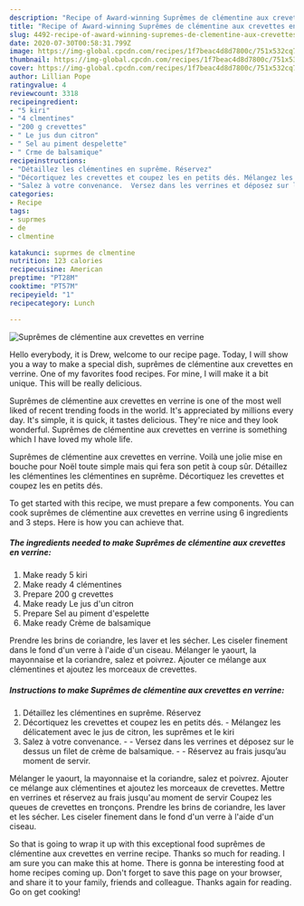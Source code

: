 ```yaml
---
description: "Recipe of Award-winning Suprêmes de clémentine aux crevettes en verrine"
title: "Recipe of Award-winning Suprêmes de clémentine aux crevettes en verrine"
slug: 4492-recipe-of-award-winning-supremes-de-clementine-aux-crevettes-en-verrine
date: 2020-07-30T00:58:31.799Z
image: https://img-global.cpcdn.com/recipes/1f7beac4d8d7800c/751x532cq70/supremes-de-clementine-aux-crevettes-en-verrine-photo-principale-de-la-recette.jpg
thumbnail: https://img-global.cpcdn.com/recipes/1f7beac4d8d7800c/751x532cq70/supremes-de-clementine-aux-crevettes-en-verrine-photo-principale-de-la-recette.jpg
cover: https://img-global.cpcdn.com/recipes/1f7beac4d8d7800c/751x532cq70/supremes-de-clementine-aux-crevettes-en-verrine-photo-principale-de-la-recette.jpg
author: Lillian Pope
ratingvalue: 4
reviewcount: 3318
recipeingredient:
- "5 kiri"
- "4 clmentines"
- "200 g crevettes"
- " Le jus dun citron"
- " Sel au piment despelette"
- " Crme de balsamique"
recipeinstructions:
- "Détaillez les clémentines en suprême. Réservez"
- "Décortiquez les crevettes et coupez les en petits dés. Mélangez les délicatement avec le jus de citron, les suprêmes et le kiri"
- "Salez à votre convenance.  Versez dans les verrines et déposez sur le dessus un filet de crème de balsamique.   Réservez au frais jusqu’au moment de servir."
categories:
- Recipe
tags:
- suprmes
- de
- clmentine

katakunci: suprmes de clmentine 
nutrition: 123 calories
recipecuisine: American
preptime: "PT28M"
cooktime: "PT57M"
recipeyield: "1"
recipecategory: Lunch

---
```



![Suprêmes de clémentine aux crevettes en verrine](https://img-global.cpcdn.com/recipes/1f7beac4d8d7800c/751x532cq70/supremes-de-clementine-aux-crevettes-en-verrine-photo-principale-de-la-recette.jpg)

Hello everybody, it is Drew, welcome to our recipe page. Today, I will show you a way to make a special dish, suprêmes de clémentine aux crevettes en verrine. One of my favorites food recipes. For mine, I will make it a bit unique. This will be really delicious.

Suprêmes de clémentine aux crevettes en verrine is one of the most well liked of recent trending foods in the world. It's appreciated by millions every day. It's simple, it is quick, it tastes delicious. They're nice and they look wonderful. Suprêmes de clémentine aux crevettes en verrine is something which I have loved my whole life.

Suprêmes de clémentine aux crevettes en verrine. Voilà une jolie mise en bouche pour Noël toute simple mais qui fera son petit à coup sûr. Détaillez les clémentines les clémentines en suprême. Décortiquez les crevettes et coupez les en petits dés.


To get started with this recipe, we must prepare a few components. You can cook suprêmes de clémentine aux crevettes en verrine using 6 ingredients and 3 steps. Here is how you can achieve that.

<!--inarticleads1-->

##### The ingredients needed to make Suprêmes de clémentine aux crevettes en verrine:

1. Make ready 5 kiri
1. Make ready 4 clémentines
1. Prepare 200 g crevettes
1. Make ready  Le jus d&#39;un citron
1. Prepare  Sel au piment d&#39;espelette
1. Make ready  Crème de balsamique


Prendre les brins de coriandre, les laver et les sécher. Les ciseler finement dans le fond d&#39;un verre à l&#39;aide d&#39;un ciseau. Mélanger le yaourt, la mayonnaise et la coriandre, salez et poivrez. Ajouter ce mélange aux clémentines et ajoutez les morceaux de crevettes. 

<!--inarticleads2-->

##### Instructions to make Suprêmes de clémentine aux crevettes en verrine:

1. Détaillez les clémentines en suprême. Réservez
1. Décortiquez les crevettes et coupez les en petits dés. - Mélangez les délicatement avec le jus de citron, les suprêmes et le kiri
1. Salez à votre convenance. -  - Versez dans les verrines et déposez sur le dessus un filet de crème de balsamique.  -  - Réservez au frais jusqu’au moment de servir.


Mélanger le yaourt, la mayonnaise et la coriandre, salez et poivrez. Ajouter ce mélange aux clémentines et ajoutez les morceaux de crevettes. Mettre en verrines et réservez au frais jusqu&#39;au moment de servir Coupez les queues de crevettes en tronçons. Prendre les brins de coriandre, les laver et les sécher. Les ciseler finement dans le fond d&#39;un verre à l&#39;aide d&#39;un ciseau. 

So that is going to wrap it up with this exceptional food suprêmes de clémentine aux crevettes en verrine recipe. Thanks so much for reading. I am sure you can make this at home. There is gonna be interesting food at home recipes coming up. Don't forget to save this page on your browser, and share it to your family, friends and colleague. Thanks again for reading. Go on get cooking!
